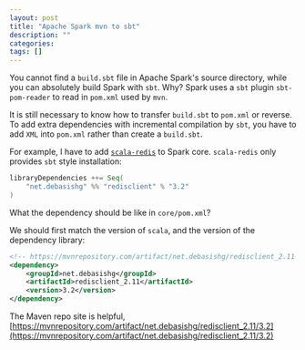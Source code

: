 ```yaml
---
layout: post
title: "Apache Spark mvn to sbt"
description: ""
categories: 
tags: []
---
```


You cannot find a `build.sbt` file in Apache Spark's source directory, while you can absolutely build Spark with `sbt`. Why? Spark uses a `sbt` plugin `sbt-pom-reader` to read in `pom.xml` used by `mvn`. 

It is still necessary to know how to transfer `build.sbt` to `pom.xml` or reverse. To add extra dependencies with incremental compilation by `sbt`, you have to add `XML` into `pom.xml` rather than create a `build.sbt`.

For example, I have to add [`scala-redis`](https://github.com/debasishg/scala-redis) to Spark core. `scala-redis` only provides `sbt` style installation:

```scala
libraryDependencies ++= Seq(
    "net.debasishg" %% "redisclient" % "3.2"
)
```
What the dependency should be like in `core/pom.xml`?

We should first match the version of `scala`, and the version of the dependency library:

```xml
<!-- https://mvnrepository.com/artifact/net.debasishg/redisclient_2.11 -->
<dependency>
    <groupId>net.debasishg</groupId>
    <artifactId>redisclient_2.11</artifactId>
    <version>3.2</version>
</dependency>
```

The Maven repo site is helpful, [https://mvnrepository.com/artifact/net.debasishg/redisclient_2.11/3.2](https://mvnrepository.com/artifact/net.debasishg/redisclient_2.11/3.2)